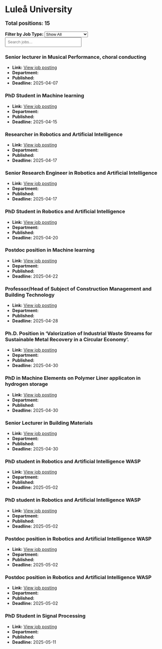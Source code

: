 # Luleå University
<p style="font-size: 1.2em; font-weight: bold;">Total positions: 15</p>


<div id="filters" style="margin: 1em 0;">
  <label for="filterType"><strong>Filter by Job Type:</strong></label>
  <select id="filterType" style="margin-right: 1em;">
    <option value="">Show All</option>
    <option value="PhD">PhD</option>
    <option value="Postdoc/Researcher">Postdoc/Researcher</option>
    <option value="Lecturer/Professor">Lecturer/Professor</option>
    <option value="Research Engineer">Research Engineer</option>    
    <option value="Other">Other</option>
  </select>
  <input type="text" id="jobFilter" placeholder="Search jobs..." style="padding: 0.5em; width: 50%;">
</div>

<div id="jobList">
<div class="job" data-type="None" style="margin-bottom: 1.5em;">

</div>

<div class="job" data-type="Lecturer/Professor" style="margin-bottom: 1.5em;">
<h3>Senior lecturer in Musical Performance, choral conducting</h3>

- **Link:** [View job posting](https://www.ltu.se/en/about-ltu/work-at-ltu/vacant-positions#item-8961)
- **Department:** 
- **Published:** 
- **Deadline:** 2025-04-07

</div>

<div class="job" data-type="PhD" style="margin-bottom: 1.5em;">
<h3>PhD Student in Machine learning</h3>

- **Link:** [View job posting](https://www.ltu.se/en/about-ltu/work-at-ltu/vacant-positions#item-8947)
- **Department:** 
- **Published:** 
- **Deadline:** 2025-04-15

</div>

<div class="job" data-type="Postdoc/Researcher" style="margin-bottom: 1.5em;">
<h3>Researcher in Robotics and Artificial Intelligence</h3>

- **Link:** [View job posting](https://www.ltu.se/en/about-ltu/work-at-ltu/vacant-positions#item-8984)
- **Department:** 
- **Published:** 
- **Deadline:** 2025-04-17

</div>

<div class="job" data-type="Research Engineer" style="margin-bottom: 1.5em;">
<h3>Senior Research Engineer in Robotics and Artificial Intelligence</h3>

- **Link:** [View job posting](https://www.ltu.se/en/about-ltu/work-at-ltu/vacant-positions#item-8980)
- **Department:** 
- **Published:** 
- **Deadline:** 2025-04-17

</div>

<div class="job" data-type="PhD" style="margin-bottom: 1.5em;">
<h3>PhD Student in Robotics and Artificial Intelligence</h3>

- **Link:** [View job posting](https://www.ltu.se/en/about-ltu/work-at-ltu/vacant-positions#item-8988)
- **Department:** 
- **Published:** 
- **Deadline:** 2025-04-20

</div>

<div class="job" data-type="Postdoc/Researcher" style="margin-bottom: 1.5em;">
<h3>Postdoc position in Machine learning</h3>

- **Link:** [View job posting](https://www.ltu.se/en/about-ltu/work-at-ltu/vacant-positions#item-8941)
- **Department:** 
- **Published:** 
- **Deadline:** 2025-04-22

</div>

<div class="job" data-type="Lecturer/Professor" style="margin-bottom: 1.5em;">
<h3>Professor/Head of Subject of Construction Management and Building Technology</h3>

- **Link:** [View job posting](https://www.ltu.se/en/about-ltu/work-at-ltu/vacant-positions#item-8855)
- **Department:** 
- **Published:** 
- **Deadline:** 2025-04-28

</div>

<div class="job" data-type="Other" style="margin-bottom: 1.5em;">
<h3>Ph.D. Position in ‘Valorization of Industrial Waste Streams for Sustainable Metal Recovery in a Circular Economy’.</h3>

- **Link:** [View job posting](https://www.ltu.se/en/about-ltu/work-at-ltu/vacant-positions#item-8996)
- **Department:** 
- **Published:** 
- **Deadline:** 2025-04-30

</div>

<div class="job" data-type="PhD" style="margin-bottom: 1.5em;">
<h3>PhD in Machine Elements on Polymer Liner applicaton in hydrogen storage</h3>

- **Link:** [View job posting](https://www.ltu.se/en/about-ltu/work-at-ltu/vacant-positions#item-8957)
- **Department:** 
- **Published:** 
- **Deadline:** 2025-04-30

</div>

<div class="job" data-type="Lecturer/Professor" style="margin-bottom: 1.5em;">
<h3>Senior Lecturer in Building Materials</h3>

- **Link:** [View job posting](https://www.ltu.se/en/about-ltu/work-at-ltu/vacant-positions#item-9005)
- **Department:** 
- **Published:** 
- **Deadline:** 2025-04-30

</div>

<div class="job" data-type="PhD" style="margin-bottom: 1.5em;">
<h3>PhD student in Robotics and Artificial Intelligence WASP</h3>

- **Link:** [View job posting](https://www.ltu.se/en/about-ltu/work-at-ltu/vacant-positions#item-8982)
- **Department:** 
- **Published:** 
- **Deadline:** 2025-05-02

</div>

<div class="job" data-type="PhD" style="margin-bottom: 1.5em;">
<h3>PhD student in Robotics and Artificial Intelligence WASP</h3>

- **Link:** [View job posting](https://www.ltu.se/en/about-ltu/work-at-ltu/vacant-positions#item-8986)
- **Department:** 
- **Published:** 
- **Deadline:** 2025-05-02

</div>

<div class="job" data-type="Postdoc/Researcher" style="margin-bottom: 1.5em;">
<h3>Postdoc position in Robotics and Artificial Intelligence WASP</h3>

- **Link:** [View job posting](https://www.ltu.se/en/about-ltu/work-at-ltu/vacant-positions#item-8991)
- **Department:** 
- **Published:** 
- **Deadline:** 2025-05-02

</div>

<div class="job" data-type="Postdoc/Researcher" style="margin-bottom: 1.5em;">
<h3>Postdoc position in Robotics and Artificial Intelligence WASP</h3>

- **Link:** [View job posting](https://www.ltu.se/en/about-ltu/work-at-ltu/vacant-positions#item-8993)
- **Department:** 
- **Published:** 
- **Deadline:** 2025-05-02

</div>

<div class="job" data-type="PhD" style="margin-bottom: 1.5em;">
<h3>PhD Student in Signal Processing</h3>

- **Link:** [View job posting](https://www.ltu.se/en/about-ltu/work-at-ltu/vacant-positions#item-8973)
- **Department:** 
- **Published:** 
- **Deadline:** 2025-05-11
</div></div>

<script>
document.addEventListener("DOMContentLoaded", function () {
  const typeSelect = document.getElementById('filterType');
  const textInput = document.getElementById('jobFilter');
  const jobBlocks = document.querySelectorAll('.job');

  function updateDisplay() {
    const selected = typeSelect.value.toLowerCase();
    const query = textInput.value.toLowerCase();

    jobBlocks.forEach(job => {
      const jobType = (job.dataset.type || "").toLowerCase();
      const matchesType = !selected || jobType === selected;
      const matchesQuery = job.textContent.toLowerCase().includes(query);
      job.style.display = (matchesType && matchesQuery) ? '' : 'none';
    });
  }

  typeSelect.addEventListener('change', updateDisplay);
  textInput.addEventListener('input', updateDisplay);
});
</script>
